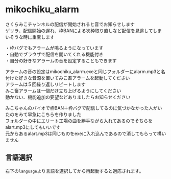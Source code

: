 # mikochiku_alarm

さくらみこチャンネルの配信が開始されると音でお知らせします  
ゲリラ、配信開始の遅れ、枠BANによる次枠取り直しなど配信を見逃してしまいそうな時に重宝します  

・枠バグでもアラームが鳴るようになっています  
・自動でブラウザで配信を開いてくれる機能付き  
・自分の好きなアラームの音を設定することもできます  


アラームの音の設定はmikochiku_alarm.exeと同じフォルダーにalarm.mp3と名付けた好きな音源を置いてみこ畜アラームを起動してください  
アラームは５回繰り返しリピートします  
みこ畜アラームは一個だけ立ち上げるようにしてください  
動かない、機能追加の要望などありましたらお知らせください  

みこちゃんのバイオで枠BAN＋枠バグで配信してるのに気づかなかった人がいたのをみて早急にこちらを作りました  
フォルダーの中にエリート工場の曲を勝手ながら入れてあるのでそちらをalart.mp3にしてもいいです  
元からあるalart.mp3は同じものをexeに入れ込んであるので消してもらって構いません  


## 言語選択

右下の`language`より言語を選択してから再起動すると適応されます。
